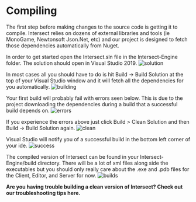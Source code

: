 # Compiling
The first step before making changes to the source code is getting it to compile. Intersect relies on dozens of external libraries and tools (ie MonoGame, Newtonsoft Json.Net, etc) and our project is designed to fetch those dependencies automatically from Nuget.

In order to get started open the Intersect.sln file in the Intersect-Engine folder. The solution should open in Visual Studio 2019.
![solution](https://www.ascensiongamedev.com/resources/filehost/bb694eabb570f22d541f87d1db2fc68f.png)

In most cases all you should have to do is hit Build -> Build Solution at the top of your Visual Studio window and it will fetch all the dependencies for you automatically.
![building](https://www.ascensiongamedev.com/resources/filehost/c1c27a3366987a9279610e40667eecf0.png)

Your first build will probably fail with errors seen below. This is due to the project downloading the dependencies during a build that a successful build depends on.
![errors](https://www.ascensiongamedev.com/resources/filehost/3ddd530d599409f7a8a69a510fa3ab70.png)

If you experience the errors above just click Build > Clean Solution and then Build -> Build Solution again.
![clean](https://www.ascensiongamedev.com/resources/filehost/068c7b0d67e8fa94d998f8b2151f98a1.png)

Visual Studio will notify you of a successful build in the bottom left corner of your ide.
![success](https://www.ascensiongamedev.com/resources/filehost/cfbb467b54914238dcadcde9383f342f.png)

The compiled version of Intersect can be found in your Intersect-Engine/build directory. There will be a lot of xml files along side the executables but you should only really care about the .exe and .pdb files for the Client, Editor, and Server for now.
![builds](https://www.ascensiongamedev.com/resources/filehost/5c0070679608ae4d663de3bc34c4527b.png)


**Are you having trouble building a clean version of Intersect? Check out our troubleshooting tips here.**